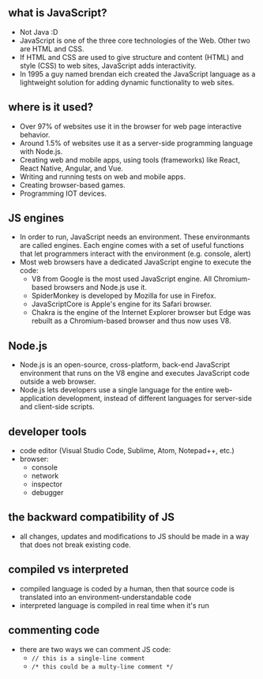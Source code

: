 ## what is JavaScript?
- Not Java :D
- JavaScript is one of the three core technologies of the Web. Other two are HTML and CSS.
- If HTML and CSS are used to give structure and content (HTML) and style (CSS) to web sites, JavaScript adds interactivity.
- In 1995 a guy named brendan eich created the JavaScript language as a lightweight solution for adding dynamic functionality to web sites.

## where is it used?
- Over 97% of websites use it in the browser for web page interactive behavior.
- Around 1.5% of websites use it as a server-side programming language with Node.js.
- Creating web and mobile apps, using tools (frameworks) like React, React Native, Angular, and Vue.
- Writing and running tests on web and mobile apps.
- Creating browser-based games.
- Programming IOT devices.

## JS engines
- In order to run, JavaScript needs an environment. These environmants are called engines. Each engine comes with a set of useful functions that let programmers interact with the environment (e.g. console, alert)
- Most web browsers have a dedicated JavaScript engine to execute the code:
  - V8 from Google is the most used JavaScript engine. All Chromium-based browsers and Node.js use it.
  - SpiderMonkey is developed by Mozilla for use in Firefox.
  - JavaScriptCore is Apple's engine for its Safari browser.
  - Chakra is the engine of the Internet Explorer browser but Edge was rebuilt as a Chromium-based browser and thus now uses V8.

## Node.js
- Node.js is an open-source, cross-platform, back-end JavaScript environment that runs on the V8 engine and executes JavaScript code outside a web browser.
- Node.js lets developers use a single language for the entire web-application development, instead of different languages for server-side and client-side scripts. 

## developer tools
- code editor (Visual Studio Code, Sublime, Atom, Notepad++, etc.)
- browser:
  - console
  - network
  - inspector
  - debugger

## the backward compatibility of JS
- all changes, updates and modifications to JS should be made in a way that does not break existing code.

## compiled vs interpreted
- compiled language is coded by a human, then that source code is translated into an environment-understandable code
- interpreted language is compiled in real time when it's run

## commenting code
- there are two ways we can comment JS code:
  - ` // this is a single-line comment `
  - ` /* this could be a multy-line comment */ `
